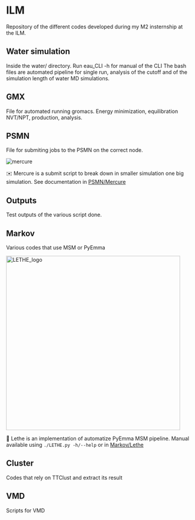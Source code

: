 # ILM
Repository of the different codes developed during my M2 insternship at the ILM. 

## Water simulation
  Inside the water/ directory.
  Run eau_CLI -h for manual of the CLI
  The bash files are automated pipeline for single run, analysis of the cutoff and of the simulation length of water MD simulations.
  
## GMX
  File for automated running gromacs. Energy minimization, equilibration NVT/NPT, production, analysis.
  
## PSMN
  File for submiting jobs to the PSMN on the correct node.
  
  ![mercure](https://github.com/comecattin/ILM/assets/75748278/3e3b2e33-75dd-47b4-99ec-363b52f817be)

  ✉️ Mercure is a submit script to break down in smaller simulation one big simulation. See documentation in [PSMN/Mercure](https://github.com/comecattin/ILM/tree/main/PSMN/Mercure)
  
## Outputs
  Test outputs of the various script done.

## Markov
  Various codes that use MSM or PyEmma

<img width="472" alt="LETHE_logo" src="https://github.com/comecattin/ILM/assets/75748278/7b46129f-ab24-48b5-86fb-514de5e4f718">

  
  🚅 Lethe is an implementation of automatize PyEmma MSM pipeline. Manual available using `./LETHE.py -h/--help` or in [Markov/Lethe](https://github.com/comecattin/ILM/tree/main/Markov/Lethe)

## Cluster
  Codes that rely on TTClust and extract its result
  
## VMD
  Scripts for VMD
